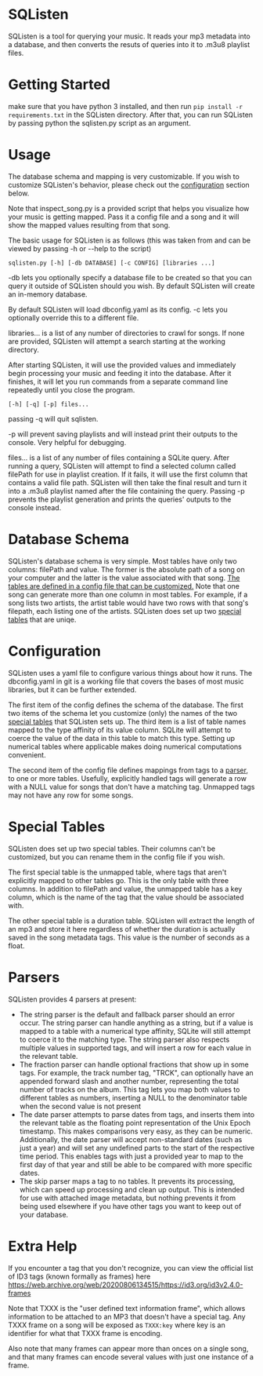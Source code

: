 # SQListen

SQListen is a tool for querying your music. It reads your mp3 metadata into a database, and then converts the resuts of queries into it to .m3u8 playlist files.

# Getting Started

make sure that you have python 3 installed, and then run `pip install -r requirements.txt` in the SQListen directory. After that, you can run SQListen by passing python the sqlisten.py script as an argument.

# Usage

The database schema and mapping is very customizable. If you wish to customize SQListen's behavior, please check out the [configuration](#configuration) section below.

Note that inspect_song.py is a provided script that helps you visualize how your music is getting mapped. Pass it a config file and a song and it will show the mapped values resulting from that song.

The basic usage for SQListen is as follows (this was taken from and can be viewed by passing -h or --help to the script)

`sqlisten.py [-h] [-db DATABASE] [-c CONFIG] [libraries ...]`

-db lets you optionally specify a database file to be created so that you can query it outside of SQListen should you wish. By default SQListen will create an in-memory database.

By default SQListen will load dbconfig.yaml as its config. -c lets you optionally override this to a different file.

libraries... is a list of any number of directories to crawl for songs. If none are provided, SQListen will attempt a search starting at the working directory.

After starting SQListen, it will use the provided values and immediately begin processing your music and feeding it into the database. After it finishes, it will let you run commands from a separate command line repeatedly until you close the program.

`[-h] [-q] [-p] files...`

passing -q will quit sqlisten.

-p will prevent saving playlists and will instead print their outputs to the console. Very helpful for debugging.

files... is a list of any number of files containing a SQLite query. After running a query, SQListen will attempt to find a selected column called filePath for use in playlist creation. If it fails, it will use the first column that contains a valid file path. SQListen will then take the final result and turn it into a .m3u8 playlist named after the file containing the query. Passing -p prevents the playlist generation and prints the queries' outputs to the console instead.

# Database Schema

SQListen's database schema is very simple. Most tables have only two columns: filePath and value. The former is the absolute path of a song on your computer and the latter is the value associated with that song. [The tables are defined in a config file that can be customized.](#configuration) Note that one song can generate more than one column in most tables. For example, if a song lists two artists, the artist table would have two rows with that song's filepath, each listing one of the artists. SQListen does set up two [special tables](#special-tables) that are uniqe.

# Configuration

SQListen uses a yaml file to configure various things about how it runs. The dbconfig.yaml in git is a working file that covers the bases of most music libraries, but it can be further extended.

The first item of the config defines the schema of the database. The first two items of the schema let you customize (only) the names of the two [special tables](#special-tables) that SQListen sets up. The third item is a list of table names mapped to the type affinity of its value column. SQLite will attempt to coerce the value of the data in this table to match this type. Setting up numerical tables where applicable makes doing numerical computations convenient.

The second item of the config file defines mappings from tags to a [parser](#parsers), to one or more tables. Usefully, explicitly handled tags will generate a row with a NULL value for songs that don't have a matching tag. Unmapped tags may not have any row for some songs.

# Special Tables

SQListen does set up two special tables. Their columns can't be customized, but you can rename them in the config file if you wish.

The first special table is the unmapped table, where tags that aren't explicitly mapped to other tables go. This is the only table with three columns. In addition to filePath and value, the unmapped table has a key column, which is the name of the tag that the value should be associated with.

The other special table is a duration table. SQListen will extract the length of an mp3 and store it here regardless of whether the duration is actually saved in the song metadata tags. This value is the number of seconds as a float.

# Parsers

SQListen provides 4 parsers at present:
 - The string parser is the default and fallback parser should an error occur. The string parser can handle anything as a string, but if a value is mapped to a table with a numerical type affinity, SQLite will still attempt to coerce it to the matching type. The string parser also respects multiple values in supported tags, and will insert a row for each value in the relevant table.
 - The fraction parser can handle optional fractions that show up in some tags. For example, the track number tag, "TRCK", can optionally have an appended forward slash and another number, representing the total number of tracks on the album. This tag lets you map both values to different tables as numbers, inserting a NULL to the denominator table when the second value is not present
 - The date parser attempts to parse dates from tags, and inserts them into the relevant table as the floating point representation of the Unix Epoch timestamp. This makes comparisons very easy, as they can be numeric. Additionally, the date parser will accept non-standard dates (such as just a year) and will set any undefined parts to the start of the respective time period. This enables tags with just a provided year to map to the first day of that year and still be able to be compared with more specific dates.
 - The skip parser maps a tag to no tables. It prevents its processing, which can speed up processing and clean up output. This is intended for use with attached image metadata, but nothing prevents it from being used elsewhere if you have other tags you want to keep out of your database.

# Extra Help

If you encounter a tag that you don't recognize, you can view the official list of ID3 tags (known formally as frames) here https://web.archive.org/web/20200806134515/https://id3.org/id3v2.4.0-frames

Note that TXXX is the "user defined text information frame", which allows information to be attached to an MP3 that doesn't have a special tag. Any TXXX frame on a song will be exposed as `TXXX:key` where key is an identifier for what that TXXX frame is encoding.

Also note that many frames can appear more than onces on a single song, and that many frames can encode several values with just one instance of a frame.